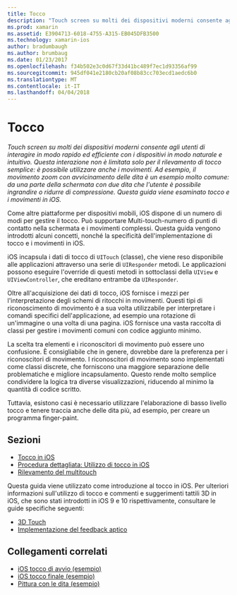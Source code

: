 ```yaml
---
title: Tocco
description: "Touch screen su molti dei dispositivi moderni consente agli utenti di interagire in modo rapido ed efficiente con i dispositivi in modo naturale e intuitivo. Questa interazione non è limitata solo per il rilevamento di tocco semplice: è possibile utilizzare anche i movimenti. Ad esempio, il movimento zoom con avvicinamento delle dita è un esempio molto comune: da una parte della schermata con due dita che l'utente è possibile ingrandire o ridurre di compressione. Questa guida viene esaminato tocco e i movimenti in iOS."
ms.prod: xamarin
ms.assetid: E3904713-6018-4755-A315-EB045DFB3500
ms.technology: xamarin-ios
author: bradumbaugh
ms.author: brumbaug
ms.date: 01/23/2017
ms.openlocfilehash: f34b502e3c0d67f33d41bc489f7ec1d93356af99
ms.sourcegitcommit: 945df041e2180cb20af08b83cc703ecd1aedc6b0
ms.translationtype: MT
ms.contentlocale: it-IT
ms.lasthandoff: 04/04/2018
---
```

# <a name="touch"></a>Tocco

_Touch screen su molti dei dispositivi moderni consente agli utenti di interagire in modo rapido ed efficiente con i dispositivi in modo naturale e intuitivo. Questa interazione non è limitata solo per il rilevamento di tocco semplice: è possibile utilizzare anche i movimenti. Ad esempio, il movimento zoom con avvicinamento delle dita è un esempio molto comune: da una parte della schermata con due dita che l'utente è possibile ingrandire o ridurre di compressione. Questa guida viene esaminato tocco e i movimenti in iOS._


Come altre piattaforme per dispositivi mobili, iOS dispone di un numero di modi per gestire il tocco. Può supportare Multi-touch-numero di punti di contatto nella schermata e i movimenti complessi. Questa guida vengono introdotti alcuni concetti, nonché la specificità dell'implementazione di tocco e i movimenti in iOS.

iOS incapsula i dati di tocco di `UITouch` (classe), che viene reso disponibile alle applicazioni attraverso una serie di `UIResponder` metodi. Le applicazioni possono eseguire l'override di questi metodi in sottoclassi della `UIView` e `UIViewController`, che ereditano entrambe da `UIResponder`.

Oltre all'acquisizione dei dati di tocco, iOS fornisce i mezzi per l'interpretazione degli schemi di ritocchi in movimenti. Questi tipi di riconoscimento di movimento è a sua volta utilizzabile per interpretare i comandi specifici dell'applicazione, ad esempio una rotazione di un'immagine o una volta di una pagina. iOS fornisce una vasta raccolta di classi per gestire i movimenti comuni con codice aggiunto minimo.

La scelta tra elementi e i riconoscitori di movimento può essere uno confusione. È consigliabile che in genere, dovrebbe dare la preferenza per i riconoscitori di movimento. I riconoscitori di movimento sono implementati come classi discrete, che forniscono una maggiore separazione delle problematiche e migliore incapsulamento. Questo rende molto semplice condividere la logica tra diverse visualizzazioni, riducendo al minimo la quantità di codice scritto.

Tuttavia, esistono casi è necessario utilizzare l'elaborazione di basso livello tocco e tenere traccia anche delle dita più, ad esempio, per creare un programma finger-paint.

## <a name="sections"></a>Sezioni

-  [Tocco in iOS](touch-in-ios.md)
-  [Procedura dettagliata: Utilizzo di tocco in iOS](ios-touch-walkthrough.md)
-  [Rilevamento del multitouch](touch-tracking.md)

Questa guida viene utilizzato come introduzione al tocco in iOS. Per ulteriori informazioni sull'utilizzo di tocco e commenti e suggerimenti tattili 3D in iOS, che sono stati introdotti in iOS 9 e 10 rispettivamente, consultare le guide specifiche seguenti:

* [3D Touch](~/ios/platform/3d-touch.md)
* [Implementazione del feedback aptico](~/ios/user-interface/ios-ui/haptic-feedback.md)



## <a name="related-links"></a>Collegamenti correlati

- [iOS tocco di avvio (esempio)](https://developer.xamarin.com/samples/monotouch/ApplicationFundamentals/Touch_start)
- [iOS tocco finale (esempio)](https://developer.xamarin.com/samples/monotouch/ApplicationFundamentals/Touch_final)
- [Pittura con le dita (esempio)](https://developer.xamarin.com/samples/monotouch/ApplicationFundamentals/FingerPaint)
